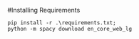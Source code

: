 #Installing Requirements
```
pip install -r .\requirements.txt;
python -m spacy download en_core_web_lg
```